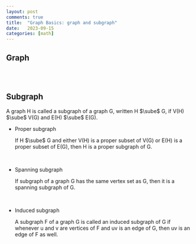 ```yaml
---
layout: post
comments: true
title:  "Graph Basics: graph and subgraph"
date:   2023-09-15 
categories: [math]
---
```



## Graph





<br><br>

## Subgraph

A graph H is called a subgraph of a graph G, written H $\sube$ G, if V(H) $\sube$ V(G) and E(H) $\sube$ E(G).


* Proper subgraph
 
    If H $\sube$ G and either V(H) is a proper subset of V(G) or E(H) is a proper subset of E(G), then H is a proper subgraph of G.

<br>

* Spanning subgraph


    If subgraph of a graph G has the same vertex set as G, then it is a spanning subgraph of G.



<br>

* Induced subgraph


    A subgraph F of a graph G is called an induced subgraph of G if whenever u and v are vertices of F and uv is an edge of G, then uv is an edge of F as well.

    